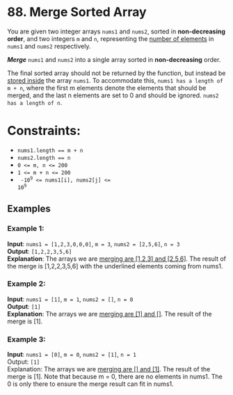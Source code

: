 # 88. Merge Sorted Array

You are given two integer arrays `nums1` and `nums2`, 
sorted in **non-decreasing order**, 
and two integers `m` and `n`, representing the <u>number of elements</u> in `nums1` and `nums2` respectively.

***Merge*** `nums1` and `nums2` into a single array sorted in **non-decreasing** order.

The final sorted array should not be returned by the function, 
but instead be <u>stored inside</u> the array `nums1`. 
To accommodate this, `nums1 has a length of m + n`, 
where the first m elements denote the elements that should be merged,
and the last n elements are set to 0 and should be ignored. 
`nums2 has a length of n`.

Constraints:
===========
*    <code>nums1.length == m + n</code>
*    <code>nums2.length == n</code>
*    <code>0 <= m, n <= 200</code>
*    <code>1 <= m + n <= 200</code>
*    <code> -10<sup>9</sup> <= nums1[i], nums2[j] <= 10<sup>9</sup></code>

 Examples
 --------

### Example 1:

**Input**: `nums1 = [1,2,3,0,0,0]`, `m = 3`, `nums2 = [2,5,6]`, `n = 3`  
**Output**: `[1,2,2,3,5,6]`  
**Explanation**: The arrays we are <u>merging are [1,2,3] and [2,5,6]</u>.
The result of the merge is [1,2,2,3,5,6] with the underlined elements coming from nums1.

### Example 2:

**Input**: `nums1 = [1]`, `m = 1`, `nums2 = []`, `n = 0`  
**Output**: `[1]`  
**Explanation**: The arrays we are <u>merging are [1] and []</u>.
The result of the merge is [1].

### Example 3:

**Input**: `nums1 = [0]`, `m = 0`, `nums2 = [1]`, `n = 1`  
Output: `[1]`  
Explanation: The arrays we are <u>merging are [] and [1]</u>.
The result of the merge is [1].
Note that because m = 0, there are no elements in nums1. The 0 is only there to ensure the merge result can fit in nums1.
